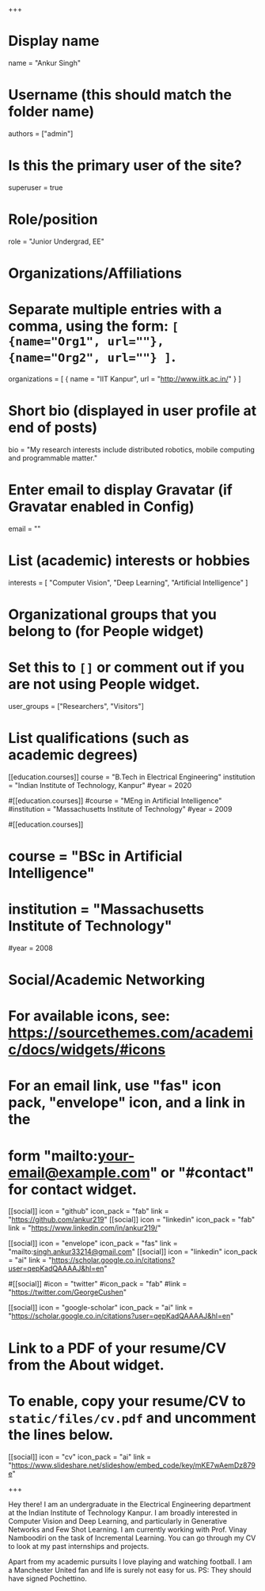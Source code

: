 +++
# Display name
name = "Ankur Singh"

# Username (this should match the folder name)
authors = ["admin"]

# Is this the primary user of the site?
superuser = true

# Role/position
role = "Junior Undergrad, EE"

# Organizations/Affiliations
#   Separate multiple entries with a comma, using the form: `[ {name="Org1", url=""}, {name="Org2", url=""} ]`.
organizations = [ { name = "IIT Kanpur", url = "http://www.iitk.ac.in/" } ]

# Short bio (displayed in user profile at end of posts)
bio = "My research interests include distributed robotics, mobile computing and programmable matter."

# Enter email to display Gravatar (if Gravatar enabled in Config)
email = ""

# List (academic) interests or hobbies
interests = [
  "Computer Vision",
  "Deep Learning",
  "Artificial Intelligence"
]

# Organizational groups that you belong to (for People widget)
#   Set this to `[]` or comment out if you are not using People widget.
user_groups = ["Researchers", "Visitors"]

# List qualifications (such as academic degrees)
[[education.courses]]
  course = "B.Tech in Electrical Engineering"
  institution = "Indian Institute of Technology, Kanpur"
  #year = 2020

#[[education.courses]]
  #course = "MEng in Artificial Intelligence"
  #institution = "Massachusetts Institute of Technology"
  #year = 2009

#[[education.courses]]
 # course = "BSc in Artificial Intelligence"
 # institution = "Massachusetts Institute of Technology"
  #year = 2008

# Social/Academic Networking
# For available icons, see: https://sourcethemes.com/academic/docs/widgets/#icons
#   For an email link, use "fas" icon pack, "envelope" icon, and a link in the
#   form "mailto:your-email@example.com" or "#contact" for contact widget.
[[social]]
  icon = "github"
  icon_pack = "fab"
  link = "https://github.com/ankur219"
[[social]]
    icon = "linkedin"
    icon_pack = "fab"
    link = "https://www.linkedin.com/in/ankur219/"

[[social]]
  icon = "envelope"
  icon_pack = "fas"
  link = "mailto:singh.ankur33214@gmail.com"
[[social]]
  icon = "linkedin"
  icon_pack = "ai"
  link = "https://scholar.google.co.in/citations?user=qepKadQAAAAJ&hl=en"

#[[social]]
  #icon = "twitter"
  #icon_pack = "fab"
  #link = "https://twitter.com/GeorgeCushen"

[[social]]
  icon = "google-scholar"
  icon_pack = "ai"
  link = "https://scholar.google.co.in/citations?user=qepKadQAAAAJ&hl=en"


# Link to a PDF of your resume/CV from the About widget.
# To enable, copy your resume/CV to `static/files/cv.pdf` and uncomment the lines below.
[[social]]
   icon = "cv"
   icon_pack = "ai"
   link = "https://www.slideshare.net/slideshow/embed_code/key/mKE7wAemDz879e"

+++

Hey there! 
I am an undergraduate in the Electrical Engineering department at the Indian Institute of Technology Kanpur. I am broadly interested in Computer Vision and Deep Learning, and particularly in Generative Networks and Few Shot Learning. I am currently working with Prof. Vinay Namboodiri on the task of Incremental Learning. You can go through my CV to look at my past internships and projects.

Apart from my academic pursuits I love playing and watching football. I am a Manchester United fan and life is surely not easy for us. 
PS: They should have signed Pochettino. 

